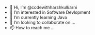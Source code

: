 - 👋 Hi, I’m @codewithharshkulkarni
- 👀 I’m interested in Software Devlopment
- 🌱 I’m currently learning Java
- 💞️ I’m looking to collaborate on ...
- 📫 How to reach me ...

<!---
codewithharshkulkarni/codewithharshkulkarni is a ✨ special ✨ repository because its `README.md` (this file) appears on your GitHub profile.
You can click the Preview link to take a look at your changes.
--->
